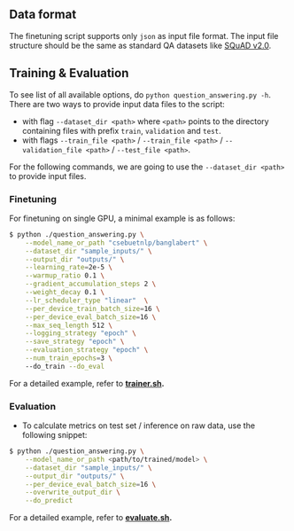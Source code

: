 ## Data format

The finetuning script supports only `json` as input file format. The input file structure should be the same as standard QA datasets like [SQuAD v2.0](). 

## Training & Evaluation

To see list of all available options, do `python question_answering.py -h`. There are two ways to provide input data files to the script:

* with flag `--dataset_dir <path>` where `<path>` points to the directory containing files with prefix `train`, `validation` and `test`.
* with flags `--train_file <path>` / `--train_file <path>` / `--validation_file <path>` / `--test_file <path>`.

For the following commands, we are going to use the `--dataset_dir <path>` to provide input files.


### Finetuning
For finetuning on single GPU, a minimal example is as follows:

```bash
$ python ./question_answering.py \
    --model_name_or_path "csebuetnlp/banglabert" \
    --dataset_dir "sample_inputs/" \
    --output_dir "outputs/" \
    --learning_rate=2e-5 \
    --warmup_ratio 0.1 \
    --gradient_accumulation_steps 2 \
    --weight_decay 0.1 \
    --lr_scheduler_type "linear"  \
    --per_device_train_batch_size=16 \
    --per_device_eval_batch_size=16 \
    --max_seq_length 512 \
    --logging_strategy "epoch" \
    --save_strategy "epoch" \
    --evaluation_strategy "epoch" \
    --num_train_epochs=3 \ 
    --do_train --do_eval
```
For a detailed example, refer to **[trainer.sh](trainer.sh).**


### Evaluation
* To calculate metrics on test set / inference on raw data, use the following snippet:

```bash
$ python ./question_answering.py \
    --model_name_or_path <path/to/trained/model> \
    --dataset_dir "sample_inputs/" \
    --output_dir "outputs/" \
    --per_device_eval_batch_size=16 \
    --overwrite_output_dir \
    --do_predict
```
For a detailed example, refer to **[evaluate.sh](evaluate.sh).**
